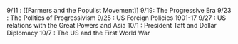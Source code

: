 
9/11 : [[Farmers and the Populist Movement]]
9/19: The Progressive Era
9/23 : The Politics of Progressivism
9/25 : US Foreign Policies 1901-17
9/27 : US relations with the Great Powers and Asia
10/1 : President Taft and Dollar Diplomacy
10/7 : The US and the First World War
